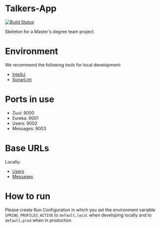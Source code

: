 # Talkers-App

[![Build Status](https://jenkins.rubenjg.com/buildStatus/icon?job=Talkers-App)](https://jenkins.rubenjg.com/job/Talkers-App/)

Skeleton for a Master's degree team project.

# Environment

We recommend the following tools for local development:
* [IntelliJ](https://www.jetbrains.com/idea/download/#section=windows) 
* [SonarLint](https://www.sonarlint.org/intellij/)

# Ports in use

* Zuul: 9000
* Eureka: 9001
* Users: 9002
* Messages: 9003

# Base URLs

Locally:

* [Users](http://192.168.1.4:9000/api/v1/users/hello)
* [Messages](http://192.168.1.4:9000/api/v1/messages/hello)

# How to run

Please create Run Configuration in which you set the environment variable 
`SPRING_PROFILES_ACTIVE` to `default,local` when developing locally and to
`default,prod` when in production

